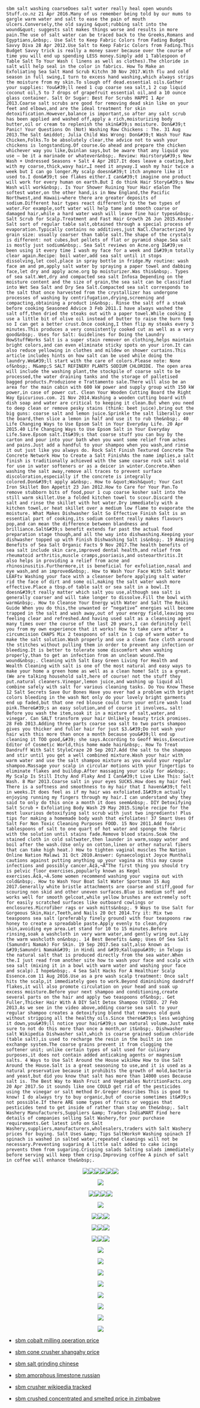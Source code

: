 
```
sbm salt washing coarseDoes salt water really heal open wounds Stuff.co.nz 21 Apr 2016.Many of us remember being told by our mums to gargle warm water and salt to ease the pain of mouth ulcers.Conversely,the old saying &quot;rubbing salt into the wound&quot; suggests salt makes things worse and results in more pain.The use of salt water can be traced back to the Greeks,Romans and Egyptians,&nbsp;. Use Salt to Keep Fabric Colors from Fading Budget Savvy Diva 28 Apr 2012.Use Salt to Keep Fabric Colors from Fading.This Budget Savvy trick is really a money saver because over the course of time you will end up spending LESS money.Simply add 1 Tablespoon of Table Salt To Your Wash ( linens as well as clothes).The chloride in salt will help seal in the color in fabrics. How To Make an Exfoliating Sea Salt Hand Scrub Kitchn 30 Nov 2017.With flu and cold season in full swing,I turn to excess hand washing,which always strips the moisture from my skin.To slough off dead.essential oils.Gather your supplies: You&#39;ll need 1 cup coarse sea salt,1 2 cup liquid coconut oil,5 to 7 drops of grapefruit essential oil,and a 10 ounce glass container. Salt Or Sugar: Best For Scrubs HAPPI 1 Apr 2013.Coarse salt scrubs are good for removing dead skin like on your feet and elbows,and are the ideal treatment for skin detoxification.However,balance is important,so after any salt scrub has been applied and washed off,apply a rich,moisturizing body butter,oil or cream to replenish the skin&#39;s moisture. Don&#39;t Panic! Your Questions On (Not) Washing Raw Chickens : The. 31 Aug 2013.The Salt &middot; Julia Child Was Wrong: Don&#39;t Wash Your Raw Chicken,Folks.To be absolutely clear,the advice not to wash your chickens is longstanding.Of course.Go ahead and prepare the chicken whichever way you like,Quinlan says,but be aware that any liquid you use — be it a marinade or whatever&nbsp;. Review: Hairstory&#39;s New Wash + Undressed Seasons + Salt 4 Apr 2017.It does leave a coating,but with my coarse,thick,wavy hair…I need it anyway.I wash my hair twice a week but I can go longer.My scalp doesn&#39;t itch anymore like it used to.I don&#39;t see flakes either.I can&#39;t imagine one product will work for every human on earth.But I do think Hair Story&#39;s New Wash will work&nbsp;. Is Your Shower Ruining Your Hair eSalon The softest water,on the other hand,is in New England,the Pacific Northwest,and Hawaii—where there are greater deposits of sodium.Different hair types react differently to the two types of water.For example,soft water will help tame and smooth coarse or damaged hair,while a hard water wash will leave fine hair types&nbsp;. Salt Scrub for Scalp.Treatment and Fast Hair Growth 26 Jun 2015.Kosher Salt sort of regular table salt,obtained through a special process of evaporation.Typically contains no additives,just NaCl.Characterized by grain size: usually coarser than table salt.The shape of the crystals is different: not cubes,but pellets of flat or pyramid shape.Sea salt is mostly just sodium&nbsp;. Sea Salt reviews on Acne.org I&#39;ve been using it every time I wash my face for a week and I&#39;m totally clear again.Recipe: boil water,add sea salt until it stops dissolving,let cool,place in spray bottle in fridge.My routine: wash face am and pm,apply salt water by spraying a paper towel and dabbing face,let dry and apply acne.org bp moisturizer.Was this&nbsp;. Types of sea salt.Wet,dry and compacted sea salt Infosa Depending on the moisture content and the size of grain,the sea salt can be classified into Wet Sea Salt and Dry Sea Salt.Compacted sea salt corresponds to the salt that once harvested from the crystallizer has undergone processes of washing by centrifugation,drying,screening and compacting,obtaining a product in&nbsp;. Rinse the salt off a steak before cooking Seasoned Advice 3 Feb 2011.I have always washed the salt off,then dried the steaks out with a paper towel.While cooking I use a little bit of olive oil instead of butter to raise the burn temp so I can get a better crust.Once cooking,I then flip my steaks every 3 minutes.This produces a very consistently cooked cut as well as a very good&nbsp;. Uses for Salt: Guidelines for Doing the Laundry HowStuffWorks Salt is a super stain remover on clothing,helps maintain bright colors,and can even eliminate sticky spots on your iron.It can also reduce yellowing in clothes and mildew on shower curtains.This article includes hints on how salt can be used while doing the laundry.We&#39;ll start with the care of colors.Please note: None of&nbsp;. M&amp;S SALT REFINERY PLANTS SODIUM CHLORIDE. The open area will include the washing plant,the stockpile of coarse salt to be processed,the water draining tanks and the storage of palletised bagged products.Produzione e Trattamento sale.There will also be an area for the main cabin with 600 kW power and supply group with 150 kW power,in case of power cut. Clean Your Wooden Cutting Board the Right Way Epicurious.com. 21 Nov 2014.Washing a wooden cutting board with dish soap and water are critical to keeping it clean.But when you need to deep clean or remove pesky stains (think: beet juice),bring out the big guns: coarse salt and lemon juice.Sprinkle the salt liberally over the board,then slice a lemon in half and use it to rub the&nbsp;. 40 Life Changing Ways to Use Epsom Salt in Your Everyday Life. 20 Apr 2015.40 Life Changing Ways to Use Epsom Salt in Your Everyday Life.Save.Epsom salt.It&#39;s that coarse stuff you can buy by the carton and pour into your bath when you want some relief from aches and pains.Just add a handful to your shampoo when you wash,and rinse it out just like you always do. Rock Salt Finish Textured Concrete The Concrete Network How to Create a Salt FinishAs the name implies,a salt finish is traditionally achieved with the same coarse rock salt sold for use in water softeners or as a deicer in winter.Concrete.When washing the salt away,remove all traces to prevent surface discoloration,especially if the concrete is integrally colored.Don&#39;t apply a&nbsp;. How to &quot;Wash&quot; Your Cast Iron Skillet Bon Appetit 23 Jan 2012.How to Care for Your Pan.To remove stubborn bits of food,pour 1 cup coarse kosher salt into the still warm skillet.Use a folded kitchen towel to scour.Discard the salt and rinse the skillet with hot water.Dry immediately with a kitchen towel,or heat skillet over a medium low flame to evaporate the moisture. What Makes Dishwasher Salt So Effective Finish Salt is an essential part of cooking,its sodium content really makes flavours pop,and can mean the difference between blandness and brilliance.Salt&#39;s benefit extends far past the actual food preparation stage though,and all the way into dishwashing.Keeping your dishwasher topped up with Finish Dishwashing Salt is&nbsp;. 19 Amazing Benefits of Sea Salt Organic Facts 9 Nov 2017.The health benefits of sea salt include skin care,improved dental health,and relief from rheumatoid arthritis,muscle cramps,psoriasis,and osteoarthritis.It also helps in providing a relief from acne and rhinosinusitis.Furthermore,it is beneficial for exfoliation,nasal and eye wash,and an improved&nbsp;. How to Wash Your Face With Salt Water LEAFtv Washing your face with a cleanser before applying salt water rid the face of dirt and some oil,making the salt water wash more effective.Place a tbsp.of table salt or sea salt in a bowl.It doesn&#39;t really matter which salt you use,although sea salt is generally coarser and will take longer to dissolve.Fill the bowl with warm&nbsp;. How to Cleanse Your Energy with Water and Salt The Reiki Guide When you do this,the unwanted or “negative” energies will become trapped in the salt and wash away,out of your energy field,leaving you feeling clear and refreshed.And having used salt as a cleansing agent many times over the course of the last 20 years,I can definitely tell you from my own experience that it works! How to take care after a circumcision CHAPS Mix 2 teaspoons of salt in 1 cup of warm water to make the salt solution.Wash properly and use a clean face cloth around the stitches without pulling them in order to prevent any infection or bleeding.It is better to tolerate some discomfort when washing properly,than to get an infection from an unclean wound.The wound&nbsp;. Cleaning with Salt Easy Green Living for Health and Wealth Cleaning with salt is one of the most natural and easy ways to make your home a green home as well as a clean home! Salt is a great.(We are talking household salt,here of course! not the stuff they put.natural cleaners.Vinegar,lemon juice,and washing up liquid all combine safely with salt for various cleaning tasks. Do You Know These 12 Salt Secrets Save Our Bones Have you ever had a problem with bright colors bleeding in the wash Not only do your lovely bright garments end up faded,but that one red blouse could turn your entire wash load pink.There&#39;s an easy solution,and of course it involves… salt! Before you wash the item,soak it in a mixture of salt,water,and vinegar. Can SALT transform your hair Unlikely beauty trick promises. 28 Feb 2013.Adding three parts coarse sea salt to two parts shampoo gives you thicker and fuller hair for just $3.&#39;Do not wash your hair with this more than once a month because you&#39;ll end up cleaning it TOO good,&#39; she says.According to Geoff Weiss,Executive Editor of Cosmetic World,this home made hair&nbsp;. How To Treat Dandruff With Salt StyleCraze 20 Sep 2017.Add the salt to the shampoo and stir until you get a well combined mixture.Wash your hair with warm water and use the salt shampoo mixture as you would your regular shampoo.Massage your scalp in circular motions with your fingertips to eliminate flakes and buildup.After massaging your scalp for a&nbsp;. My Scalp Is Still Itchy And Flaky And I Can&#39;t Live Like This: Salt Wash. 8 Mar 2013.Coarse salt in your eyes SUCKS.How does my hair feel There is a softness and smoothness to my hair that I haven&#39;t felt in weeks.It does feel as if my hair was exfoliated.I&#39;m actually enjoying running my fingers through my hair.I can understand why they said to only do this once a month it does seem&nbsp;. DIY Detoxifying Salt Scrub + Exfoliating Body Wash 29 May 2015.Simple recipe for the most luxurious detoxifying salt scrub with just two ingredients! Plus tips for making a homemade body wash that exfoliates! 37 Smart Uses Of Salt For Non Toxic Cleaning Purposes FOOD. 15 Nov 2011.Add four tablespoons of salt to one quart of hot water and sponge the fabric with the solution until stains fade.Remove blood stains.Soak the stained cloth in cold saltwater,then launder in warm,soapy water and boil after the wash.(Use only on cotton,linen or other natural fibers that can take high heat.) How to tighten vaginal muscles The Nation Online Nation Malawi 31 Oct 2010.Answer: Gynaecologist Joyce Munthali cautions against putting anything up your vagina as this may cause infections and possibly cancer.Ã¢â‚¬Å“The first thing you should try is pelvic floor exercises,popularly known as Kegel exercises.Ã¢â‚¬Â.Some women recommend washing your vagina out with cold&nbsp;. How to Wash Your Boat Salt Water Sportsman 15 Aug 2017.Generally white bristle attachments are coarse and stiff,good for scouring non skid and other uneven surfaces.Blue is medium soft and works well for smooth gelcoat,while yellow brushes are extremely soft for easily scratched surfaces like outboard cowlings or enclosures.Microfiber rags or wash mitts&nbsp;. 9 Ways to Use Salt for Gorgeous Skin,Hair,Teeth,and Nails 20 Oct 2014.Try it: Mix two teaspoons sea salt (preferably finely ground) with four teaspoons raw honey to create a spreadable paste.Apply evenly to clean,dry skin,avoiding eye area.Let stand for 10 to 15 minutes.Before rinsing,soak a washcloth in very warm water,and gently wring out.Lay the warm washcloth on&nbsp;. 14 Best Benefits &amp; Uses Of Sea Salt (Samundri Namak) For Skin. 19 Sep 2017.Sea salt,also known as &#39;Samundri Namak&#39; in Hindi and &#39;Kalluppu&#39; in Telugu is the natural salt that is produced directly from the sea water.When the.I just read from another site how to wash your face and scalp with sea salt (mixing it in a bowl with warm water and washing your face and scalp).I hope&nbsp;. 4 Sea Salt Hacks For A Healthier Scalp Essence.com 11 Aug 2016.Use as a pre wash scalp treatment: Once salt hits the scalp,it immediately goes to work.Beyond diminishing dandruff flakes,it will also promote circulation on your head and soak up excess moisture.Before your next shampoo and conditioning,create several parts on the hair and apply two teaspoons of&nbsp;. Get Fuller,Thicker Hair With A DIY Salt Detox Shampoo (VIDEO. 27 Feb 2013.As we see in the video above,adding coarse sea salt to your regular shampoo creates a detoxifying blend that removes old gunk without stripping all the healthy oils.Since there&#39;s less weighing it down,you&#39;ll notice your hair&#39;s own natural volume.Just make sure to not do this more than once a month,or it&nbsp;. Dishwasher salt Wikipedia Dishwasher salt,which is coarse grained sodium chloride (table salt),is used to recharge the resin in the built in ion exchange system.The coarse grains prevent it from clogging the softener unit; unlike certain types of salt used for culinary purposes,it does not contain added anticaking agents or magnesium salts. 4 Ways to Use Salt Around the House wikiHow How to Use Salt Around the House.Salt is a great seasoning to use,and it is used as a natural preservative because it prohibits the growth of mold,bacteria and yeast,but did you know that salt has more than 14000 uses Because salt is. The Best Way to Wash Fruit and Vegetables NutritionFacts.org 20 Apr 2017.So it sounds like one COULD get rid of the pesticides using the vinegar or salt method Dr.Greger describes This is good to know! I do always try to buy organic,but of course sometimes it&#39;s not possible.If there ARE some types of fruits or veggies that pesticides tend to get inside of rather than stay on the&nbsp;. Salt Washery Manufacturers,Suppliers &amp; Traders IndiaMART Find here details of companies selling Salt Washery,for your purchase requirements.Get latest info on Salt Washery,suppliers,manufacturers,wholesalers,traders with Salt Washery prices for buying. Salt Uses &amp; Tips SaltWorks® Washing spinach If spinach is washed in salted water,repeated cleanings will not be necessary.Preventing sugaring A little salt added to cake icings prevents them from sugaring.Crisping salads Salting salads immediately before serving will keep them crisp.Improving coffee A pinch of salt in coffee will enhance the&nbsp;. 
```

<div align="center">
  
<a rel="nofollow" href="https://m.shibang-china.com?f=github&k=sbm+salt+washing+coarse"><img src="https://static.shibang-china.com/en/l.png"></a><img src="https://static.shibang-china.com/en/hw.png"><a rel="nofollow" href="https://m.shibang-china.com/product/?f=github&k=sbm+salt+washing+coarse"><img src="https://static.shibang-china.com/en/p.png"></a><a rel="nofollow" href="https://m.shibang-china.com/cases/?f=github&k=sbm+salt+washing+coarse"><img src="https://static.shibang-china.com/en/c.png"></a><a rel="nofollow" href="https://m.shibang-china.com/news/?f=github&k=sbm+salt+washing+coarse"><img src="https://static.shibang-china.com/en/n.png"></a><a rel="nofollow" href="https://m.shibang-china.com?f=github&k=sbm+salt+washing+coarse"><img src="https://static.shibang-china.com/en/m.png"></a>

<a rel="nofollow" href="https://m.shibang-china.com/product/?f=github&k=sbm+salt+washing+coarse"><img src="https://static.shibang-china.com/en/b.jpg"></a>
  
<a rel="nofollow" href="https://m.shibang-china.com/solution-aggregate.html?f=github&k=sbm+salt+washing+coarse"><img src="https://static.shibang-china.com/en/a.jpg"></a><a rel="nofollow" href="https://m.shibang-china.com/solution-mine.html?f=github&k=sbm+salt+washing+coarse"><img src="https://static.shibang-china.com/en/m.jpg"></a><a rel="nofollow" href="https://m.shibang-china.com/solution-mill.html?f=github&k=sbm+salt+washing+coarse"><img src="https://static.shibang-china.com/en/g.jpg"></a><a rel="nofollow" href="https://m.shibang-china.com/solution-epc.html?f=github&k=sbm+salt+washing+coarse"><img src="https://static.shibang-china.com/en/e.jpg"></a>

<a rel="nofollow" href="https://m.shibang-china.com/product/?f=github&k=sbm+salt+washing+coarse"><img src="https://static.shibang-china.com/en/a-p.png"></a>

<a rel="nofollow" href="https://m.shibang-china.com/product/crusher/c6x.html?f=github&k=sbm+salt+washing+coarse"><img src="https://static.shibang-china.com/en/j.jpg"></a><a rel="nofollow" href="https://m.shibang-china.com/product/crusher/ci5x.html?f=github&k=sbm+salt+washing+coarse"><img src="https://static.shibang-china.com/en/i.jpg"></a><a rel="nofollow" href="https://m.shibang-china.com/product/crusher/hst.html?f=github&k=sbm+salt+washing+coarse"><img src="https://static.shibang-china.com/en/c.jpg"></a>

<a rel="nofollow" href="https://m.shibang-china.com/product/mill/mtw.html?f=github&k=sbm+salt+washing+coarse"><img src="https://static.shibang-china.com/en/mtw.jpg"></a><a rel="nofollow" href="https://m.shibang-china.com/product/mill/scm.html?f=github&k=sbm+salt+washing+coarse"><img src="https://static.shibang-china.com/en/scm.jpg"></a><a rel="nofollow" href="https://m.shibang-china.com/product/mill/lm.html?f=github&k=sbm+salt+washing+coarse"><img src="https://static.shibang-china.com/en/lm.jpg"></a>

<a rel="nofollow" href="https://m.shibang-china.com/product/sand/vsi6x.html?f=github&k=sbm+salt+washing+coarse"><img src="https://static.shibang-china.com/en/6x.jpg"></a><a rel="nofollow" href="https://m.shibang-china.com/product/sand/vu.html?f=github&k=sbm+salt+washing+coarse"><img src="https://static.shibang-china.com/en/vu.jpg"></a><a rel="nofollow" href="https://m.shibang-china.com/product/mobile/klun.html?f=github&k=sbm+salt+washing+coarse"><img src="https://static.shibang-china.com/en/k.jpg"></a>

<a rel="nofollow" href="https://m.shibang-china.com/cases/?f=github&k=sbm+salt+washing+coarse"><img src="https://static.shibang-china.com/en/case.png"></a>

<a rel="nofollow" href="https://m.shibang-china.com/cases/aggregate/202.html?f=github&k=sbm+salt+washing+coarse"><img src="https://static.shibang-china.com/en/c-1.jpg"></a>

<a rel="nofollow" href="https://m.shibang-china.com/cases/aggregate/203.html?f=github&k=sbm+salt+washing+coarse"><img src="https://static.shibang-china.com/en/c-2.jpg"></a>

<a rel="nofollow" href="https://m.shibang-china.com/cases/mill/123.html?f=github&k=sbm+salt+washing+coarse"><img src="https://static.shibang-china.com/en/c-3.jpg"></a>

<a rel="nofollow" href="https://m.shibang-china.com/contact_us.html?f=github&k=sbm+salt+washing+coarse"><img src="https://static.shibang-china.com/en/contact.png"></a>

<a rel="nofollow" href="https://swt.shibang-china.com/?f=github&k=sbm+salt+washing+coarse"><img src="https://static.shibang-china.com/en/chat.png"></a>

<a rel="nofollow" href="https://whatsapp.shibangsoft.com/WhatsApp.php?f=github&k=sbm+salt+washing+coarse"><img src="https://static.shibang-china.com/en/whatsapp.png"></a>

<a rel="nofollow" href="https://m.shibang-china.com/?f=github&k=sbm+salt+washing+coarse"><img src="https://static.shibang-china.com/en/website.png"></a>

</div>


* [sbm cobalt milling operation price](sbm%20cobalt%20milling%20operation%20price.md)

* [sbm cone crusher shangahy price](sbm%20cone%20crusher%20shangahy%20price.md)

* [sbm salt grinding chinese](sbm%20salt%20grinding%20chinese.md)

* [sbm amorphous limestone russian](sbm%20amorphous%20limestone%20russian.md)

* [sbm crusher wikipedia tracked](sbm%20crusher%20wikipedia%20tracked.md)

* [sbm crushed concentrated and smelted price in zimbabwe](sbm%20crushed%20concentrated%20and%20smelted%20price%20in%20zimbabwe.md)